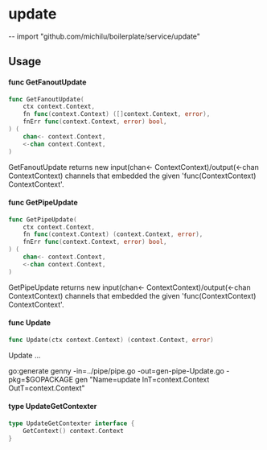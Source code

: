 # update
--
    import "github.com/michilu/boilerplate/service/update"


## Usage

#### func  GetFanoutUpdate

```go
func GetFanoutUpdate(
	ctx context.Context,
	fn func(context.Context) ([]context.Context, error),
	fnErr func(context.Context, error) bool,
) (
	chan<- context.Context,
	<-chan context.Context,
)
```
GetFanoutUpdate returns new input(chan<- ContextContext)/output(<-chan
ContextContext) channels that embedded the given 'func(ContextContext)
ContextContext'.

#### func  GetPipeUpdate

```go
func GetPipeUpdate(
	ctx context.Context,
	fn func(context.Context) (context.Context, error),
	fnErr func(context.Context, error) bool,
) (
	chan<- context.Context,
	<-chan context.Context,
)
```
GetPipeUpdate returns new input(chan<- ContextContext)/output(<-chan
ContextContext) channels that embedded the given 'func(ContextContext)
ContextContext'.

#### func  Update

```go
func Update(ctx context.Context) (context.Context, error)
```
Update ...

go:generate genny -in=../pipe/pipe.go -out=gen-pipe-Update.go -pkg=$GOPACKAGE
gen "Name=update InT=context.Context OutT=context.Context"

#### type UpdateGetContexter

```go
type UpdateGetContexter interface {
	GetContext() context.Context
}
```
